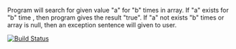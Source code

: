 Program will search for given value "a" for "b" times in array. If "a" exists for "b" time , then program gives the result "true". If "a" not exists "b" times or array is null, then an exception sentence will given to user. 

[![Build Status](https://travis-ci.com/furkanorten/MyProject.svg?branch=main)](https://travis-ci.com/furkanorten/MyProject)